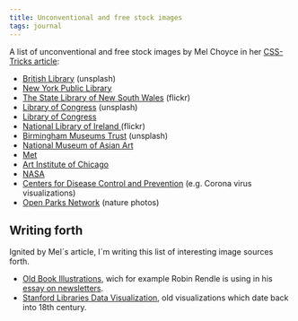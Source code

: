 ```yaml
---
title: Unconventional and free stock images
tags: journal
---
```

A list of unconventional and free stock images by Mel Choyce in her [CSS-Tricks article](https://css-tricks.com/unconventional-stock-image-sources/):
- [British Library](https://unsplash.com/@britishlibrary) (unsplash)
- [New York Public Library](https://www.nypl.org/research/collections/digital-collections/public-domain)
- [The State Library of New South Wales](https://www.flickr.com/people/statelibraryofnsw/) (flickr)
- [Library of Congress](https://unsplash.com/@libraryofcongress/) (unsplash)
- [Library of Congress](https://www.loc.gov/free-to-use/)
- [National Library of Ireland ](https://www.flickr.com/people/nlireland/) (flickr)
- [Birmingham Museums Trust](https://unsplash.com/@birminghammuseumstrust) (unsplash)
- [National Museum of Asian Art](https://collections.si.edu/search/results.htm?q=&media.CC0=true&fq=data_source%3A%22Freer+Gallery+of+Art+and+Arthur+M.+Sackler+Gallery%22)
- [Met](https://www.metmuseum.org/art/collection/search#!?showOnly=openAccess&offset=0&pageSize=0&perPage=20&searchField=All&sortBy=Relevance)
- [Art Institute of Chicago](https://www.artic.edu/collection?is_public_domain=1)
- [NASA](https://images.nasa.gov)
- [Centers for Disease Control and Prevention](https://css-tricks.com/unconventional-stock-image-sources/) (e.g. Corona virus visualizations)
- [Open Parks Network](https://openparksnetwork.org) (nature photos)

## Writing forth

Ignited by Mel´s article, I´m writing this list of interesting image sources forth.

- [Old Book Illustrations](https://www.oldbookillustrations.com), wich for example Robin Rendle is using in his [essay on newsletters](https://www.robinrendle.com/essays/newsletters).
- [Stanford Libraries Data Visualization](https://exhibits.stanford.edu/dataviz/), old visualizations which date back into 18th century.